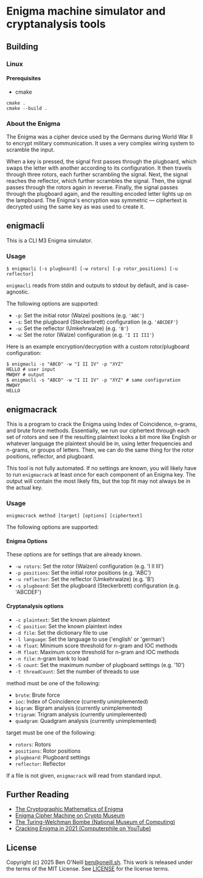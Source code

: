 # Enigma machine simulator and cryptanalysis tools

## Building

### Linux

#### Prerequisites

* cmake

```shell
cmake .
cmake --build .
```

### About the Enigma

The Enigma was a cipher device used by the Germans during World War II to encrypt military communication.
It uses a very complex wiring system to scramble the input.

When a key is pressed, the signal first passes through the plugboard, which swaps the letter with another according
to its configuration. It then travels through three rotors, each further scrambling the signal. Next, the signal
reaches the reflector, which further scrambles the signal. Then, the signal passes through the rotors again in reverse.
Finally, the signal passes through the plugboard again, and the resulting encoded letter lights up on the lampboard.
The Enigma's encryption was symmetric &mdash; ciphertext is decrypted using the same key as was used to create it.

## enigmacli

This is a CLI M3 Enigma simulator.

### Usage

```shell
$ enigmacli [-s plugboard] [-w rotors] [-p rotor_positions] [-u reflector]
```

`enigmacli` reads from stdin and outputs to stdout by default, and is case-agnostic.

The following options are supported:

* `-p`: Set the initial rotor (Walze) positions (e.g. `'ABC'`)
* `-s`: Set the plugboard (Steckerbrett) configuration (e.g. `'ABCDEF'`)
* `-u`: Set the reflector (Umkehrwalze) (e.g. `'B'`)
* `-w`: Set the rotor (Walze) configuration (e.g. `'I II III'`)

Here is an example encryption/decryption with a custom rotor/plugboard configuration:

```shell
$ enigmacli -s "ABCD" -w "I II IV" -p "XYZ"
HELLO # user input
MWQHY # output
$ enigmacli -s "ABCD" -w "I II IV" -p "XYZ" # same configuration
MWQHY
HELLO
```

## enigmacrack

This is a program to crack the Enigma using Index of Coincidence, n-grams, and brute force methods.
Essentially, we run our ciphertext through each set of rotors and see if the resulting
plaintext looks a bit more like English or whatever language the plaintext should be in,
using letter frequencies and n-grams, or groups of letters. Then, we can do the same thing
for the rotor positions, reflector, and plugboard.

This tool is not fully automated. If no settings are known, you will likely have to run
`enigmacrack` at least once for each component of an Enigma key. The output will contain the most
likely fits, but the top fit may not always be in the actual key.

### Usage

```shell
enigmacrack method [target] [options] [ciphertext]
```

The following options are supported:

#### Enigma Options

These options are for settings that are already known.

* `-w rotors`: Set the rotor (Walzen) configuration (e.g. 'I II III')
* `-p positions`: Set the initial rotor positions (e.g. 'ABC')
* `-u reflector`: Set the reflector (Umkehrwalze) (e.g. 'B')
* `-s plugboard`: Set the plugboard (Steckerbrett) configuration (e.g. 'ABCDEF')

#### Cryptanalysis options

* `-c plaintext`: Set the known plaintext
* `-C position`: Set the known plaintext index
* `-d file`: Set the dictionary file to use
* `-l language`: Set the language to use ('english' or 'german')
* `-m float`: Minimum score threshold for n-gram and IOC methods
* `-M float`: Maximum score threshold for n-gram and IOC methods
* `-n file`: n-gram bank to load
* `-S count`: Set the maximum number of plugboard settings (e.g. '10')
* `-t threadCount`: Set the number of threads to use

method must be one of the following:

* `brute`: Brute force
* `ioc`: Index of Coincidence (currently unimplemented)
* `bigram`: Bigram analysis (currently unimplemented)
* `trigram`: Trigram analysis (currently unimplemented)
* `quadgram`: Quadgram analysis (currently unimplemented)

target must be one of the following:

* `rotors`: Rotors
* `positions`: Rotor positions
* `plugboard`: Plugboard settings
* `reflector`: Reflector

If a file is not given, `enigmacrack` will read from standard input.

## Further Reading

* [The Cryptographic Mathematics of Enigma](https://www.nsa.gov/portals/75/documents/about/cryptologic-heritage/historical-figures-publications/publications/wwii/CryptoMathEnigma_Miller.pdf)
* [Enigma Cipher Machine on Crypto Museum](https://www.cryptomuseum.com/crypto/enigma/index.htm)
* [The Turing-Welchman Bombe (National Museum of Computing)](https://www.tnmoc.org/bombe)
* [Cracking Enigma in 2021 (Computerphile on YouTube)](https://youtu.be/RzWB5jL5RX0)

## License

Copyright (c) 2025 Ben O'Neill <ben@oneill.sh>. This work is released under the
terms of the MIT License. See [LICENSE](LICENSE) for the license terms.
